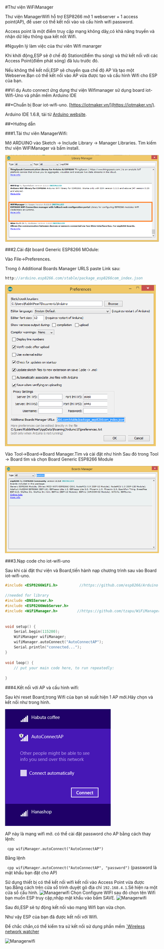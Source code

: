 #Thư viện WiFiManager

Thư viện ManagerWifi hỗ trợ ESP8266 mở 1 webserver + 1 access point(AP), để user có thể kết nối vào và cấu hình wifi password.

Access point là một điểm truy cập mạng không dây,có khả năng truyền và nhận dữ liệu thông qua kết nốt Wifi.

#Nguyên lý làm việc của thư viên Wifi manarger

Khi khởi động,ESP sẽ ở chế độ Station(điểm thu sóng) và thử kết nối với các Access Point(điểm phát sóng) đã lưu trước đó.

Nếu không thể kết nối,ESP sẽ chuyển qua chế độ AP Và tạo một Webserve.Bạn có thể kết nối vào AP vừa được tạo và cấu hình Wifi cho ESP của bạn.

##Ví dụ Auto connect ứng dụng thư viện Wifimanager sử dụng board iot-Wifi-Uno và phần mềm Arduino IDE

##*Chuẩn bị
Boar iot-wifi-uno. [https://iotmaker.vn/](https://iotmaker.vn/).

Arduino IDE 1.6.8, tải từ [Arduino website](https://www.arduino.cc/en/Main/OldSoftwareReleases#previous).

##*Hướng dẫn


###1.Tải thư viên ManagerWifi:

Mở ARDUINO vào Sketch -> Include Library -> Manager Libraries.
Tìm kiếm thư viện WIFIManager và bấm install.

![Managerwifi](../images/manager4.png)

###2.Cài đặt board Generic ESP8266 MOdule:

Vào File->Preferences.

Trong ô Additional Boards Manager URLS paste Link sau:
```cpp
http://arduino.esp8266.com/stable/package_esp8266com_index.json
```
![Managerwifi](../images/manager2.png)

Vào Tool->Board->Board Manager.Tìm và cài đặt như hình 
Sau đó trong Tool -> Board tìm và chọn Board Generic ESP8266 Module

![Managerwifi](../images/manager3.png)


###3.Nạp code cho iot-wifi-uno

Sau khi cài đặt thư viện và Board,tiến hành nạp chương trình sau vào Board iot-wifi-uno.
```cpp
#include <ESP8266WiFi.h>          //https://github.com/esp8266/Arduino

//needed for library
#include <DNSServer.h>
#include <ESP8266WebServer.h>
#include <WiFiManager.h>         //https://github.com/tzapu/WiFiManager


void setup() {
    Serial.begin(115200);
    WiFiManager wifiManager;
    wifiManager.autoConnect("AutoConnectAP");
    Serial.println("connected...");
}

void loop() {
    // put your main code here, to run repeatedly:
    
}
```
###4.Kết nối với AP và cấu hình wifi:

Sau khi reset Board,trong Wifi của bạn sẽ xuất hiện 1 AP mới.Hãy chọn và kết nối như trong hình.

![Managerwifi](../images/manager6.png)

AP này là mạng wifi mở.
có thể cài đặt password cho AP bằng cách thay lệnh:

``` cpp wifiManager.autoConnect("AutoConnectAP")```

Bằng lệnh

``` cpp wifiManager.autoConnect("AutoConnectAP", "password")```
(password là mật khẩu bạn đặt cho AP)


Sử dụng thiết bị có thể kết nối wifi kết nối vào Access Point vừa được tạo.Bằng cách trên cửa sổ trình duyệt gõ địa chỉ ```192.168.4.1```.Sẽ hiện ra một cửa sổ cấu hình.
![Managerwifi](../images/manager7.png)
Chọn Configure WIFI sau đó chọn tên Wifi bạn muốn ESP truy cập,nhập mật khẩu vào bấm SAVE.
![Managerwifi](../images/manager8.png)

Sau đó,ESP sẽ tự động kết nối vào mạng Wifi bạn vừa chọn.

Như vậy ESP của bạn đã được kết nối với Wifi.

Để chắc chắn,có thể kiểm tra sử kết nối sử dụng phần mềm [`Wireless network watcher](http://taimienphi.vn/download-wireless-network-watcher-8128)

![Managerwifi](../images/manager9.png)

